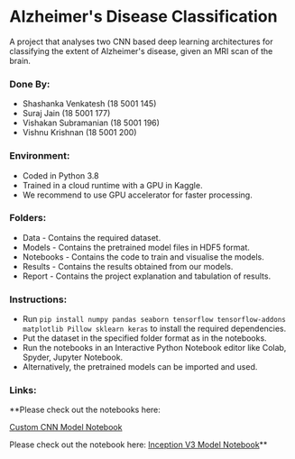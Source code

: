 # Alzheimer's Disease Classification

A project that analyses two CNN based deep learning architectures for classifying the extent of Alzheimer's disease, given an MRI scan of the brain.

### Done By:
- Shashanka Venkatesh   (18 5001 145)
- Suraj Jain            (18 5001 177)
- Vishakan Subramanian  (18 5001 196)
- Vishnu Krishnan       (18 5001 200)

### Environment:
- Coded in Python 3.8
- Trained in a cloud runtime with a GPU in Kaggle.
- We recommend to use GPU accelerator for faster processing.

### Folders:
- Data      -   Contains the required dataset.
- Models    -   Contains the pretrained model files in HDF5 format.
- Notebooks -   Contains the code to train and visualise the models.
- Results   -   Contains the results obtained from our models.
- Report    -   Contains the project explanation and tabulation of results.

### Instructions:
- Run ```pip install numpy pandas seaborn tensorflow tensorflow-addons matplotlib Pillow sklearn keras``` to install the required dependencies.
- Put the dataset in the specified folder format as in the notebooks.
- Run the notebooks in an Interactive Python Notebook editor like Colab, Spyder, Jupyter Notebook.
- Alternatively, the pretrained models can be imported and used.

### Links:

**Please check out the notebooks here: 

[Custom CNN Model Notebook](https://www.kaggle.com/vishakansubramanian/alzheimer-s-disease-classification-notebook)

Please check out the notebook here: 
[Inception V3 Model Notebook](https://www.kaggle.com/vishakansubramanian/alzheimer-s-disease-classification-inceptionv3)**

